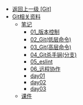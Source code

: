 - [返回上一级 [Git]](doc/Git/)
- [Git相关资料](doc/Git/Git相关资料/)
  - [笔记](doc/Git/Git相关资料/笔记/)
    - [01_版本控制](doc/Git/Git相关资料/笔记/01_版本控制.md)
    - [02_Git(低层命令)](doc/Git/Git相关资料/笔记/02_Git(低层命令).md)
    - [03_Git(高层命令)](doc/Git/Git相关资料/笔记/03_Git(高层命令).md)
    - [04_Git杀手锏(分支)](doc/Git/Git相关资料/笔记/04_Git杀手锏(分支).md)
    - [05_eslint](doc/Git/Git相关资料/笔记/05_eslint.md)
    - [06_远程协作](doc/Git/Git相关资料/笔记/06_远程协作.md)
    - [day01](doc/Git/Git相关资料/笔记/day01.md)
    - [day02](doc/Git/Git相关资料/笔记/day02.md)
    - [day03](doc/Git/Git相关资料/笔记/day03.md)
  - [课件](doc/Git/Git相关资料/课件/)
